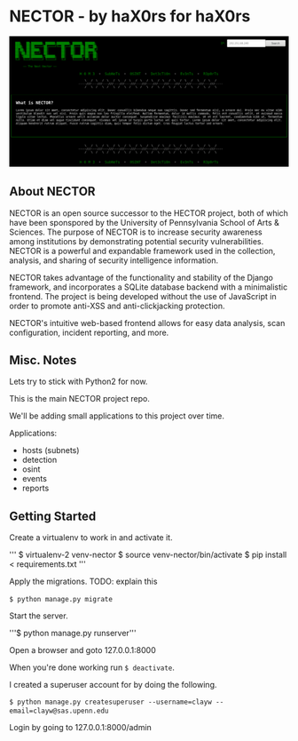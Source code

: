 # NECTOR - by haX0rs for haX0rs

![nector home](nector-home.png)

## About NECTOR

 NECTOR is an open source successor to the HECTOR project, both of which have been sponspored by the University of Pennsylvania School of Arts & Sciences. The purpose of NECTOR is to increase security awareness among institutions by demonstrating potential security vulnerabilities. NECTOR is a powerful and expandable framework used in the collection, analysis, and sharing of security intelligence information.

NECTOR takes advantage of the functionality and stability of the Django framework, and incorporates a SQLite database backend with a minimalistic frontend. The project is being developed without the use of JavaScript in order to promote anti-XSS and anti-clickjacking protection.

NECTOR's intuitive web-based frontend allows for easy data analysis, scan configuration, incident reporting, and more. 

## Misc. Notes

Lets try to stick with Python2 for now.

This is the main NECTOR project repo.

We'll be adding small applications to this project over time.

Applications:

- hosts (subnets)
- detection
- osint
- events
- reports


## Getting Started

Create a virtualenv to work in and activate it.

'''
$ virtualenv-2 venv-nector
$ source venv-nector/bin/activate
$ pip install < requirements.txt
'''

Apply the migrations. TODO: explain this

```$ python manage.py migrate```


Start the server.

'''$ python manage.py runserver'''


Open a browser and goto 127.0.0.1:8000

When you're done working run ```$ deactivate```.

I created a superuser account for by doing the following.

```
$ python manage.py createsuperuser --username=clayw --email=clayw@sas.upenn.edu
```

Login by going to 127.0.0.1:8000/admin

